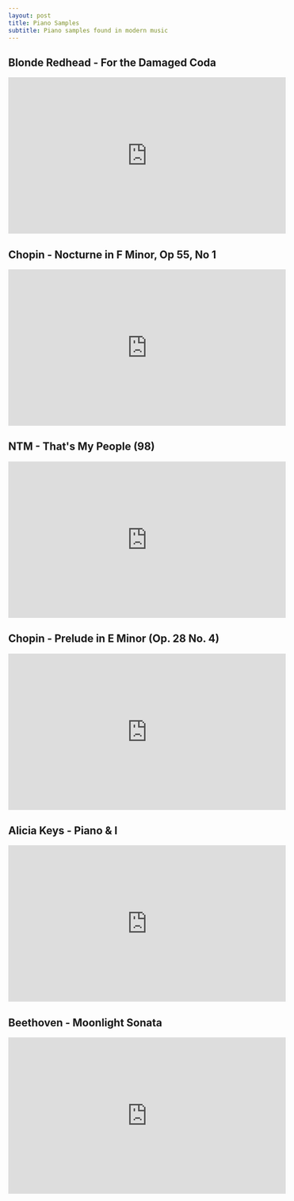 ```yaml
---
layout: post
title: Piano Samples
subtitle: Piano samples found in modern music
---
```


## Blonde Redhead - For the Damaged Coda

<iframe width="560" height="315" src="https://www.youtube.com/embed/4Js-XbNj6Tk" title="YouTube video player" frameborder="0" allow="accelerometer; autoplay; clipboard-write; encrypted-media; gyroscope; picture-in-picture" allowfullscreen></iframe>

## Chopin - Nocturne in F Minor, Op 55, No 1

<iframe width="560" height="315" src="https://www.youtube.com/embed/E3qHO9aOQYM?start=13" title="YouTube video player" frameborder="0" allow="accelerometer; autoplay; clipboard-write; encrypted-media; gyroscope; picture-in-picture" allowfullscreen></iframe>


## NTM - That's My People (98)

<iframe width="560" height="315" src="https://www.youtube.com/embed/vnU2XNmnKqg?start=13" title="YouTube video player" frameborder="0" allow="accelerometer; autoplay; clipboard-write; encrypted-media; gyroscope; picture-in-picture" allowfullscreen></iframe>


## Chopin - Prelude in E Minor (Op. 28 No. 4)

<iframe width="560" height="315" src="https://www.youtube.com/embed/CU9RgI9j7Do" title="YouTube video player" frameborder="0" allow="accelerometer; autoplay; clipboard-write; encrypted-media; gyroscope; picture-in-picture" allowfullscreen></iframe>


## Alicia Keys - Piano & I

<iframe width="560" height="315" src="https://www.youtube.com/embed/5DpZxsrLPXY" title="YouTube video player" frameborder="0" allow="accelerometer; autoplay; clipboard-write; encrypted-media; gyroscope; picture-in-picture" allowfullscreen></iframe>


## Beethoven - Moonlight Sonata

<iframe width="560" height="315" src="https://www.youtube.com/embed/4591dCHe_sE" title="YouTube video player" frameborder="0" allow="accelerometer; autoplay; clipboard-write; encrypted-media; gyroscope; picture-in-picture" allowfullscreen></iframe>
